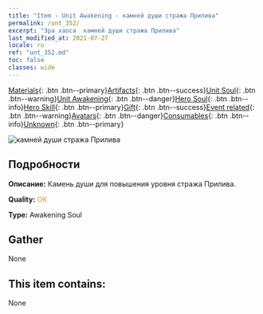 ```yaml
---
title: "Item - Unit Awakening - камней души стража Прилива"
permalink: /unt_352/
excerpt: "Эра хаоса  камней души стража Прилива"
last_modified_at: 2021-07-27
locale: ru
ref: "unt_352.md"
toc: false
classes: wide
---
```

 [Materials](/ItemsRU/){: .btn .btn--primary}[Artifacts](/ItemsRU/Artifacts/){: .btn .btn--success}[Unit Soul](/ItemsRU/UnitSoul/){: .btn .btn--warning}[Unit Awakening](/ItemsRU/UnitAwakening/){: .btn .btn--danger}[Hero Soul](/ItemsRU/HeroSoul/){: .btn .btn--info}[Hero Skill](/ItemsRU/HeroSkill/){: .btn .btn--primary}[Gift](/ItemsRU/Gift/){: .btn .btn--success}[Event related](/ItemsRU/Events/){: .btn .btn--warning}[Avatars](/ItemsRU/Avatars/){: .btn .btn--danger}[Consumables](/ItemsRU/Consumables/){: .btn .btn--info}[Unknown](/ItemsRU/Unknown/){: .btn .btn--primary}

 ![камней души стража Прилива](/images/u/tia_yurenyongshi.jpg)

## Подробности
 **Описание:** Камень души для повышения уровня стража Прилива.

 **Quality:** <span style="color: #FF8C00">OK</span>

 **Type:** Awakening Soul

## Gather

  None

## This item contains:

  None

